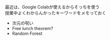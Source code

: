 最近は、Google Colabが使えるからそっちを使う  
授業中よくわからんかったキーワードをメモっておく

- 次元の呪い
- Free lunch theorem?
- Random Forest
